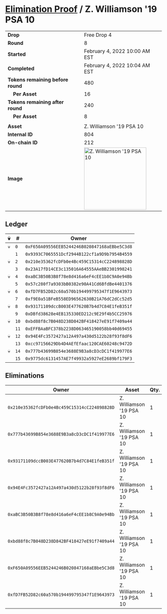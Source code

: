 # [Elimination Proof](./readme.md) / Z. Williamson &#039;19 PSA 10

|||
|---|---|
| **Drop** | Free Drop 4 |
| **Round** | 8 |
| **Started** | February 4, 2022 10:00 AM EST |
| **Completed** | February 4, 2022 10:04 AM EST |
| **Tokens remaining before round** | 480 |
| **&nbsp;&nbsp;&nbsp;&nbsp;Per Asset** | 16 |
| **Tokens remaining after round** | 240 |
| **&nbsp;&nbsp;&nbsp;&nbsp;Per Asset** | 8 |
| | |
| **Asset** | Z. Williamson &#039;19 PSA 10 |
| **Internal ID** | 804 |
| **On-chain ID** | 212 |
| **Image** | <img src="https://tcdn.blokpax.com/957181fa-d3ec-44f7-8d4d-74095ae66df1/48af84d1d5fc67d2f101a75831355d72bcabc287255dc7aa3784cc5ebf5b7549.jpg" height="200" alt="Z. Williamson &#039;19 PSA 10" /> |

## Ledger

| 💀 | # | Owner |
| --- | --- | --- |
| 💀 | `0` | `0xF650A09556EEB5244246B020847168aEBbe5C3d8` |
|  | `1` | `0x9393C7065551Dcf2944B122cf1a9D9b7954B4559` |
| 💀 | `2` | `0x210e35362fcDFb0e4Bc459C15314cC224898828D` |
|  | `3` | `0x23A17fD14CE3c135016A64555AAeBB2301998241` |
| 💀 | `4` | `0xaBC3B50B3B8f78e8d416a6eF4cEE1b8C9A0e94Bb` |
|  | `5` | `0x57c280f7a9303bB0382e90A41Cd6BfdBe4401376` |
| 💀 | `6` | `0xfD7FB52D82c60a570b194499795347f1E9643973` |
|  | `7` | `0xf9E0a51BFeB558ED96562630B21A76dC2dCc52d5` |
| 💀 | `8` | `0x93171109dccB003E477620B7b4d7C84E1feB351f` |
|  | `9` | `0xDBfd38628e4EB135330ED212c9E29f4b5CC25976` |
| 💀 | `10` | `0xbd88f8c7B048D238D842BF418427eE91f7409a44` |
|  | `11` | `0xEFFBAaBFC378b2238D063465190058bb40d69455` |
| 💀 | `12` | `0x94E4Fc3572427a12A497a430d5122b28f93f8dF6` |
|  | `13` | `0xcc97156629Db4D4AEfEfaac120CAE60248c9472D` |
| 💀 | `14` | `0x777b43699B854e3688E9B3a8cD3cDC1f419977E6` |
|  | `15` | `0x9775dc6131457AE7f49932a5927eE2689bf179F3` |


## Eliminations

| Owner | Asset | Qty. | Transaction |
| --- | --- | --- | --- |
| `0x210e35362fcDFb0e4Bc459C15314cC224898828D` | Z. Williamson '19 PSA 10 | 1 | [Polygonscan](https://polygonscan.com/tx/0x2748049ec846ce1506f2afb0c44fc24252b7b6f680dc9f8f2b3ed71683d53ad3) |
| `0x777b43699B854e3688E9B3a8cD3cDC1f419977E6` | Z. Williamson '19 PSA 10 | 1 | [Polygonscan](https://polygonscan.com/tx/0x540956df14512342f848b0b30ee095b28030b40356f59b08fe11427c6f24ff60) |
| `0x93171109dccB003E477620B7b4d7C84E1feB351f` | Z. Williamson '19 PSA 10 | 1 | [Polygonscan](https://polygonscan.com/tx/0xfc06fcd8436df4dca839e6dd2ae8346ee831d5bbe55e5c826d3dcd554ffeafb0) |
| `0x94E4Fc3572427a12A497a430d5122b28f93f8dF6` | Z. Williamson '19 PSA 10 | 1 | [Polygonscan](https://polygonscan.com/tx/0xeb0d920488c2692f54eef67dfb6d06592d98af1f43b3e1a28748696954fc54d5) |
| `0xaBC3B50B3B8f78e8d416a6eF4cEE1b8C9A0e94Bb` | Z. Williamson '19 PSA 10 | 1 | [Polygonscan](https://polygonscan.com/tx/0x85f068b456caa450d3738f369a5facca699119d520daa7f953c0420074172dec) |
| `0xbd88f8c7B048D238D842BF418427eE91f7409a44` | Z. Williamson '19 PSA 10 | 1 | [Polygonscan](https://polygonscan.com/tx/0x1ec2b3a07399bc4bb2fe3f735f7507a941e5d51d9102732e9122389c5ad54708) |
| `0xF650A09556EEB5244246B020847168aEBbe5C3d8` | Z. Williamson '19 PSA 10 | 1 | [Polygonscan](https://polygonscan.com/tx/0xcba5ff6b306e19e2ab38cdc96087cc4d2257b0ed89a1dc901dc288ceca1e9aa0) |
| `0xfD7FB52D82c60a570b194499795347f1E9643973` | Z. Williamson '19 PSA 10 | 1 | [Polygonscan](https://polygonscan.com/tx/0xeb01414b99961e6522b241de5973612f2ff7d52e6b382bb1bbb7accf9a842b34) |
